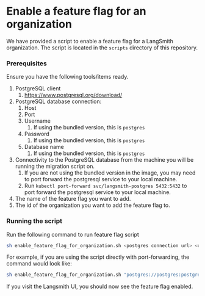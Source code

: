 # Enable a feature flag for an organization

We have provided a script to enable a feature flag for a LangSmith organization. The script is located in the `scripts` directory of this repository.
### Prerequisites

Ensure you have the following tools/items ready.

1. PostgreSQL client
    1. https://www.postgresql.org/download/
2. PostgreSQL database connection:
    1. Host
    2. Port
    3. Username
       1. If using the bundled version, this is `postgres`
    4. Password
       1. If using the bundled version, this is `postgres`
    5. Database name
       1. If using the bundled version, this is `postgres` 
3. Connectivity to the PostgreSQL database from the machine you will be running the migration script on.
   1. If you are not using the bundled version in the image, you may need to port forward the postgresql service to your local machine.
   2. Run `kubectl port-forward svc/langsmith-postgres 5432:5432` to port forward the postgresql service to your local machine.
4. The name of the feature flag you want to add.
5. The id of the organization you want to add the feature flag to.

### Running the script

Run the following command to run feature flag script

```bash
sh enable_feature_flag_for_organization.sh <postgres connection url> <organization id> <feature flag name>
```

For example, if you are using the script directly with port-forwarding, the command would look like:

```bash
sh enable_feature_flag_for_organization.sh "postgres://postgres:postgres@localhost:5432/postgres" "6a389372-6e79-5cd0-bf66-d70249fb676e" "conversation_view_enabled"   
```

If you visit the Langsmith UI, you should now see the feature flag enabled.
